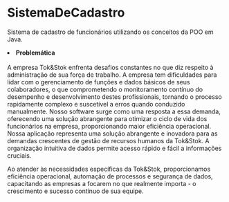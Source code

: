 # SistemaDeCadastro
Sistema de cadastro de funcionários utilizando os conceitos da POO em Java.
<li><strong>Problemática</strong></li>
<br>
A empresa Tok&Stok enfrenta desafios constantes no que diz respeito à administração de sua força de trabalho. A empresa tem dificuldades para lidar com o gerenciamento de funções e dados básicos de seus colaboradores, o que comprometendo o monitoramento contínuo do desempenho e desenvolvimento destes profissionais, tornando o processo rapidamente complexo e suscetível a erros quando conduzido manualmente. 	Nosso software surge como uma resposta a essa demanda, oferecendo uma solução abrangente para otimizar o ciclo de vida dos funcionários na empresa, proporcionando maior eficiência operacional.  Nossa aplicação representa uma solução abrangente e inovadora para as demandas crescentes de gestão de recursos humanos da Tok&Stok. A organização intuitiva de dados permite acesso rápido e fácil a informações cruciais.  

Ao atender às necessidades específicas da Tok&Stok, proporcionamos eficiência operacional, automação de processos e segurança de dados, capacitando as empresas a focarem no que realmente importa - o crescimento e sucesso contínuo de sua equipe. 

